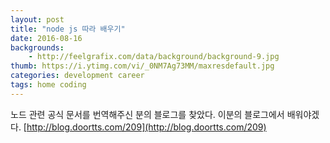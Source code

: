```yaml
---
layout: post
title: "node js 따라 배우기"
date: 2016-08-16
backgrounds:
    - http://feelgrafix.com/data/background/background-9.jpg
thumb: https://i.ytimg.com/vi/_0NM7Ag73MM/maxresdefault.jpg
categories: development career
tags: home coding
---
```


노드 관련 공식 문서를 번역해주신 분의 블로그를 찾았다. 이분의 블로그에서 배워야겠다. [http://blog.doortts.com/209](http://blog.doortts.com/209)
